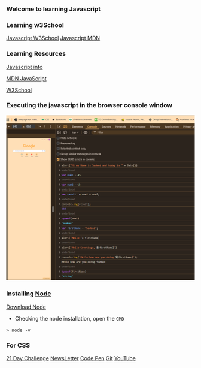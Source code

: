 ### Welcome to learning Javascript

### Learning w3School 
[Javascript W3School](https://www.w3schools.com/js/default.asp)
[Javascript MDN](https://developer.mozilla.org/en-US/docs/Web/JavaScript)

### Learning Resources

[Javascript info](https://javascript.info/)

[MDN JavaScript](https://developer.mozilla.org/en-US/docs/Web/JavaScript)

[W3School](https://www.w3schools.com/js/default.asp)


### Executing the javascript in the browser console window

![Browser console](/Assets/javascript_in_console.png)

### Installing [Node](https://nodejs.org/en/download)

[Download Node](https://nodejs.org/dist/v22.17.1/node-v22.17.1-x64.msi)

- Checking the node installation, open the `CMD`
  
```
> node -v
```

### For CSS

[21 Day Challenge](https://courses.kevinpowell.co/conquering-responsive-layouts)
[NewsLetter](https://www.kevinpowell.co/newsletter/)
[Code Pen](https://codepen.io/kevinpowell/pen/bGLmORx)
[Git](https://github.com/kevin-powell?tab=repositories)
[YouTube](https://www.youtube.com/watch?v=YZWSIdfM__s&ab_channel=KevinPowell)


